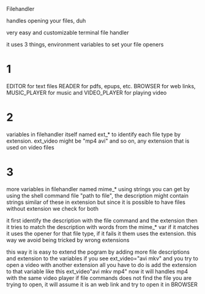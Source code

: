 Filehandler

handles opening your files, duh

very easy and customizable terminal file handler

it uses 3 things, environment variables to set your file openers
# 1
EDITOR for text files READER for pdfs, epups, etc. BROWSER for web links, MUSIC_PLAYER for music and VIDEO_PLAYER for playing video
# 2
variables in filehandler itself named ext_* to identify each file type by extension. ext_video might be "mp4 avi" and so on, any extension that is used on video files
# 3
more variables in filehandler named mime_* using strings you can get by using the shell command file "path to file", the description might contain strings similar of these in extension
but since it is possible to have files without extension we check for both

it first identify the description with the file command and the extension
then it tries to match the description with words from the mime_* var if it matches it uses the opener for that file type, if it fails it them uses the extension. this way we avoid being
tricked by wrong extensions

this way it is easy to extend the pogram by adding more file descriptions and extension to the variables
if you see ext_video="avi mkv" and you try to open a video with another extension all you have to do is add the extension to that variable like this
ext_video"avi mkv mp4" now it will handles mp4 with the same video player
if file commands does not find the file you are trying to open, it will assume it is an web link and try to open it in BROWSER
